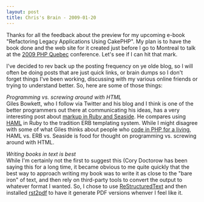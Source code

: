 ```yaml
--- 
layout: post
title: Chris's Brain - 2009-01-20
---
```

<p>Thanks for all the feedback about the preview for my upcoming e-book "Refactoring Legacy Applications Using CakePHP".  My plan is to have the book done and the web site for it created just before I go to Montreal to talk at the <a href="http://conf.phpquebec.com/en">2009 PHP Quebec</a> conference.  Let's see if I can hit that mark.</p>
<p>
I've decided to rev back up the posting frequency on ye olde blog, so I will often be doing posts that are just quick links, or brain dumps so I don't forget things I've been working, discussing with my various online friends or trying to understand better.  So, here are some of those things:
</p>
<p>
<i>Programming vs. screwing around with HTML</i><br />
Giles Bowkett, who I follow via Twitter and his blog and I think is one of the better programmers out there at communicating his ideas, has a very interesting post about <a href="http://gilesbowkett.blogspot.com/2009/01/haml-brings-seaside-awesome-to-ruby.html">markup in Ruby and Seaside</a>.  He compares using <a href="http://haml.hamptoncatlin.com/">HAML</a> in Ruby to the tradition ERB templating system.  While I might disagree with some of what Giles thinks about people who <a href="http://gilesbowkett.blogspot.com/2009/01/why-hacker-news-thinks-php-won.html">code in PHP for a living</a>, HAML vs. ERB vs. Seaside is food for thought on programming vs. screwing around with HTML.
</p>
<p>
<i>Writing books in text is best</i><br />
While I'm certainly not the first to suggest this (Cory Doctorow has been saying this for a long time, it became obvious to me quite quickly that the best way to approach writing my book was to write it as close to the "bare iron" of text, and then rely on third-party tools to convert the output to whatever format I wanted.  So, I chose to use <a href="http://commandline.org.uk/python/introduction-restructuredtext/">ReStructuredText</a> and then installed <a href="http://code.google.com/p/rst2pdf/">rst2pdf</a> to have it generate PDF versions whenver I feel like it.
</p>
